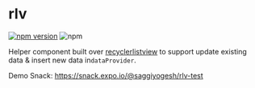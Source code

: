# rlv
[![npm version](https://img.shields.io/npm/v/rlv.svg)](https://www.npmjs.com/package/rlv) ![npm](https://img.shields.io/npm/dt/rlv)

Helper component built over [recyclerlistview](https://github.com/Flipkart/recyclerlistview) to support update existing data & insert new data in`dataProvider`. 

Demo Snack: https://snack.expo.io/@saggiyogesh/rlv-test
